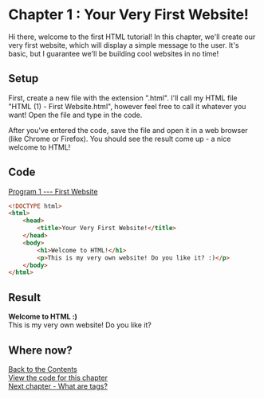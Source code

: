 
# Chapter 1 : Your Very First Website!
  
Hi there, welcome to the first HTML tutorial!
In this chapter, we'll create our very first website, which will display a simple message to the user.
It's basic, but I guarantee we'll be building cool websites in no time!

## Setup
First, create a new file with the extension ".html".
I'll call my HTML file "HTML (1) - First Website.html", however feel free to call it whatever you want!
Open the file and type in the code.

After you've entered the code, save the file and open it in a web browser (like Chrome or Firefox). You should see the result come up - a nice welcome to HTML!

## Code
[Program 1 --- First Website](code/HTML%20(1)%20-%20First%20Website.html)

``` html
<!DOCTYPE html>
<html>
    <head>
        <title>Your Very First Website!</title>
    </head>
    <body>
        <h1>Welcome to HTML!</h1>
        <p>This is my very own website! Do you like it? :)</p>
    </body>
</html>
```   
  
## Result

**Welcome to HTML :)**  
This is my very own website! Do you like it?

## Where now?

[Back to the Contents](contents.md)  
[View the code for this chapter](code/HTML%20(1)%20-%20First%20Website.html)  
[Next chapter - What are tags?](HTML%20Tutorial%202%20-%20What%20are%20tags%3F.md) 